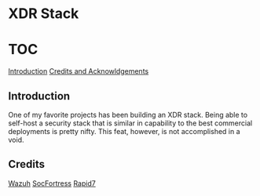 
# XDR Stack

# TOC
[Introduction](#introduction)
[Credits and Acknowldgements](#credits)


## Introduction
One of my favorite projects has been building an XDR stack. Being able to self-host a security stack that is similar in capability to the best commercial deployments is pretty nifty. This feat, however, is not accomplished in a void. 

## Credits
[Wazuh]()
[SocFortress]()
[Rapid7]()


